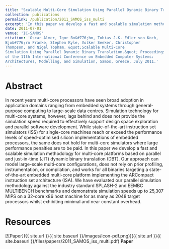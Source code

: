 ```yaml
---
title: "Scalable Multi-Core Simulation Using Parallel Dynamic Binary Translation"
collection: publications
permalink: /publication/2011_SAMOS_iss_multi
excerpt: 'In this paper we develop a fast and scalable simulation methodology for multi-core platforms based on parallel and just-in-time dynamic binary translation.'
date: 2011-07-01
venue: 'IC-SAMOS'
citation: 'Oscar Almer, Igor Bo&#776;hm, Tobias J.K. Edler von Koch, 
Bjo&#776;rn Franke, Stephen Kyle, Volker Seeker, Christopher 
Thompson, and Nigel Topham. &quot;Scalable Multi-Core
Simulation Using Parallel Dynamic Binary Translation.&quot; Proceedings
of the 11th International Conference on Embedded Computer Systems:
Architectures, Modelling, and Simulation, Samos, Greece, July 2011.'
---
```


# Abstract

In recent years multi-core processors have seen broad adoption in application domains ranging from embedded systems through general-purpose computing to large-scale data centres. Simulation technology for multi-core systems, however, lags behind and does not provide the simulation speed required to effectively support design space exploration and parallel software development. While state-of-the-art instruction set simulators (ISS) for single-core machines reach or exceed the performance levels of speed-optimised silicon implementations of embedded processors, the same does not hold for multi-core simulators where large performance penalties are to be paid. In this paper we develop a fast and scalable simulation methodology for multi-core platforms based on parallel and just-in-time (JIT) dynamic binary translation (DBT). Our approach can model large-scale multi-core configurations, does not rely on prior profiling, instrumentation, or compilation, and works for all binaries targeting a state-of-the-art embedded multi-core platform implementing the ARCompact instruction set architecture (ISA). We have evaluated our parallel simulation methodology against the industry standard SPLASH-2 and EEMBC MULTIBENCH benchmarks and demonstrate simulation speeds up to 25,307 MIPS on a 32-core x86 host machine for as many as 2048 target processors whilst exhibiting minimal and near constant overhead.

# Resources

[![Paper]({{ site.url }}{{ site.baseurl }}/images/icon-pdf.png)]({{ site.url }}{{ site.baseurl }}/files/papers/2011_SAMOS_iss_multi.pdf)
**Paper**
